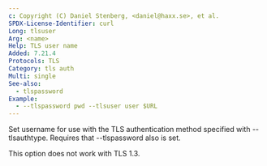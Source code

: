 ```yaml
---
c: Copyright (C) Daniel Stenberg, <daniel@haxx.se>, et al.
SPDX-License-Identifier: curl
Long: tlsuser
Arg: <name>
Help: TLS user name
Added: 7.21.4
Protocols: TLS
Category: tls auth
Multi: single
See-also:
  - tlspassword
Example:
  - --tlspassword pwd --tlsuser user $URL
---
```


Set username for use with the TLS authentication method specified with
--tlsauthtype. Requires that --tlspassword also is set.

This option does not work with TLS 1.3.

